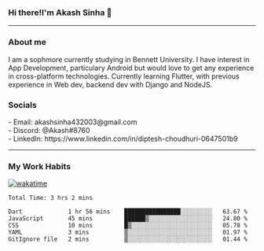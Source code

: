 <h3>Hi there!I'm Akash Sinha 👋</h3>

--- 

<h3>About me</h3>
I am a sophmore currently studying in Bennett University. I have interest in App Development, particulary Android but would love to get any experience in cross-platform technologies. Currently learning Flutter, with previous experience in Web dev, backend dev with Django and NodeJS.

<h3>Socials</h3>
 - Email: akashsinha432003@gmail.com<br>
 - Discord: @Akash#8760<br>
 - LinkedIn: https://www.linkedin.com/in/diptesh-choudhuri-0647501b9<br>


---

<h3>My Work Habits</h3>

[![wakatime](https://wakatime.com/badge/user/938b2951-49cf-4810-9b9e-c17cde3d3343.svg)](https://wakatime.com/@938b2951-49cf-4810-9b9e-c17cde3d3343)

<!--START_SECTION:waka-->

```text
Total Time: 3 hrs 2 mins

Dart             1 hr 56 mins    ████████████████░░░░░░░░░   63.67 %
JavaScript       45 mins         ██████▒░░░░░░░░░░░░░░░░░░   24.80 %
CSS              10 mins         █▒░░░░░░░░░░░░░░░░░░░░░░░   05.78 %
YAML             3 mins          ▒░░░░░░░░░░░░░░░░░░░░░░░░   01.97 %
GitIgnore file   2 mins          ▒░░░░░░░░░░░░░░░░░░░░░░░░   01.44 %
```

<!--END_SECTION:waka-->

